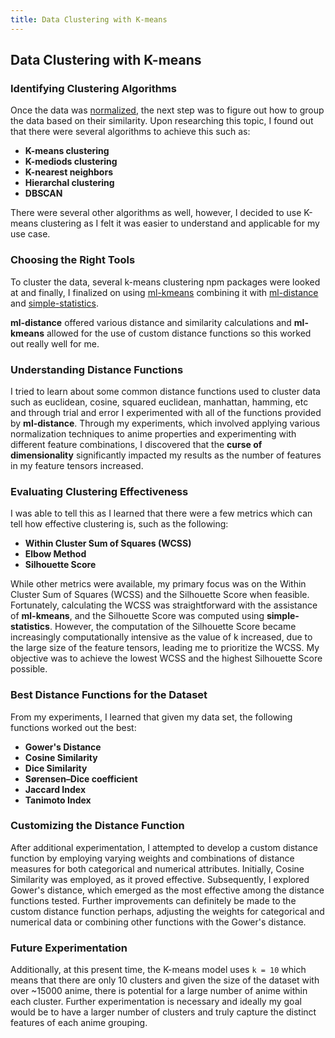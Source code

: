```yaml
---
title: Data Clustering with K-means
---
```


## Data Clustering with K-means

### Identifying Clustering Algorithms

Once the data was [normalized](/normalize), the next step was to figure out how to group the data based on their similarity. Upon researching this topic, I found out that there were several algorithms to achieve this such as:

-   **K-means clustering**
-   **K-mediods clustering**
-   **K-nearest neighbors**
-   **Hierarchal clustering**
-   **DBSCAN**

There were several other algorithms as well, however, I decided to use K-means clustering as I felt it was easier to understand and applicable for my use case.

### Choosing the Right Tools

To cluster the data, several k-means clustering npm packages were looked at and finally, I finalized on using [ml-kmeans](https://github.com/mljs/kmeans) combining it with [ml-distance](https://github.com/mljs/distance) and [simple-statistics](https://github.com/simple-statistics/simple-statistics).

**ml-distance** offered various distance and similarity calculations and **ml-kmeans** allowed for the use of custom distance functions so this worked out really well for me.

### Understanding Distance Functions

I tried to learn about some common distance functions used to cluster data such as euclidean, cosine, squared euclidean, manhattan, hamming, etc and through trial and error I experimented with all of the functions provided by **ml-distance**. Through my experiments, which involved applying various normalization techniques to anime properties and experimenting with different feature combinations, I discovered that the **curse of dimensionality** significantly impacted my results as the number of features in my feature tensors increased.

### Evaluating Clustering Effectiveness

I was able to tell this as I learned that there were a few metrics which can tell how effective clustering is, such as the following:

-   **Within Cluster Sum of Squares (WCSS)**
-   **Elbow Method**
-   **Silhouette Score**

While other metrics were available, my primary focus was on the Within Cluster Sum of Squares (WCSS) and the Silhouette Score when feasible. Fortunately, calculating the WCSS was straightforward with the assistance of **ml-kmeans**, and the Silhouette Score was computed using **simple-statistics**. However, the computation of the Silhouette Score became increasingly computationally intensive as the value of k increased, due to the large size of the feature tensors, leading me to prioritize the WCSS. My objective was to achieve the lowest WCSS and the highest Silhouette Score possible.

### Best Distance Functions for the Dataset

From my experiments, I learned that given my data set, the following functions worked out the best:

-   **Gower's Distance**
-   **Cosine Similarity**
-   **Dice Similarity**
-   **Sørensen–Dice coefficient**
-   **Jaccard Index**
-   **Tanimoto Index**

### Customizing the Distance Function

After additional experimentation, I attempted to develop a custom distance function by employing varying weights and combinations of distance measures for both categorical and numerical attributes. Initially, Cosine Similarity was employed, as it proved effective. Subsequently, I explored Gower's distance, which emerged as the most effective among the distance functions tested. Further improvements can definitely be made to the custom distance function perhaps, adjusting the weights for categorical and numerical data or combining other functions with the Gower's distance.

### Future Experimentation

Additionally, at this present time, the K-means model uses `k = 10` which means that there are only 10 clusters and given the size of the dataset with over ~15000 anime, there is potential for a large number of anime within each cluster. Further experimentation is necessary and ideally my goal would be to have a larger number of clusters and truly capture the distinct features of each anime grouping.
